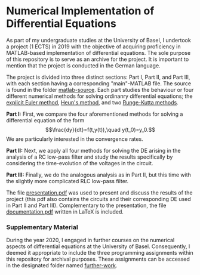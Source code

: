 # Numerical Implementation of Differential Equations

As part of my undergraduate studies at the University of Basel, I undertook a project (1 ECTS) in 2019 with the objective of acquiring proficiency in MATLAB-based implementation of differential equations. The sole purpose of this repository is to serve as an archive for the project. It is important to mention that the project is conducted in the German language.

The project is divided into three distinct sections: Part I, Part II, and Part III, with each section having a corresponding "main"-MATLAB file. The source is found in the folder [matlab-source](https://github.com/sabrimeyer/numerical-de/tree/main/matlab-source). Each part studies the behaviour or four different numerical methods for solving ordinanry differential equations; the [explicit Euler method](https://en.wikipedia.org/wiki/Euler_method), [Heun's method](https://en.wikipedia.org/wiki/Heun%27s_method), and two [Runge-Kutta methods](https://en.wikipedia.org/wiki/List_of_Runge%E2%80%93Kutta_methods).

**Part I:** First, we compare the four aforementioned methods for solving a differential equation of the form
$$\frac{dy}{dt}=f(t,y(t)),\quad y(t_0)=y_0.$$
We are particularly interested in the convergence rates.

**Part II:** Next, we apply all four methods for solving the DE arising in the analysis of a RC low-pass filter and study the results specifically by considering the time-evolution of the voltages in the circuit.

**Part III:** Finally, we do the analogous analysis as in Part II, but this time with the slightly more complicated RLC low-pass filter.

The file [presentation.pdf](https://github.com/sabrimeyer/numerical-de/blob/main/documentation/presentation.pdf) was used to present and discuss the results of the project (this pdf also contains the circuits and their corresponding DE used in Part II and Part III). Complementary to the presentation, the file [documentation.pdf](https://github.com/sabrimeyer/numerical-de/blob/main/documentation/documentation.pdf) written in LaTeX is included.

### Supplementary Material

During the year 2020, I engaged in further courses on the numerical aspects of differential equations at the University of Basel. Consequently, I deemed it appropriate to include the three programming assignments within this repository for archival purposes. These assignments can be accessed in the designated folder named [further-work]().
